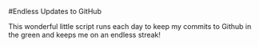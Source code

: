 #Endless Updates to GitHub

This wonderful little script runs each day to keep my commits to Github in the green and keeps me on an endless streak!  
